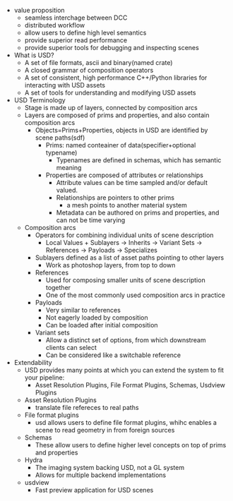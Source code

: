 - value proposition
  - seamless interchage between DCC 
  - distributed workflow
  - allow users to define high level semantics
  - provide superior read performance
  - provide superior tools for debugging and inspecting scenes
- What is USD?
  - A set of file formats, ascii and binary(named crate) 
  - A closed grammar of composition operators 
  - A set of consistent, high performance C++/Python libraries for interacting with USD assets 
  - A set of tools for understanding and modifying USD assets
- USD Terminology
  - Stage is made up of layers, connected by composition arcs 
  - Layers are composed of prims and properties, and also contain composition arcs 
    - Objects=Prims+Properties, objects in USD are identified by scene paths(sdf)
      - Prims: named conteainer of data(specifier+optional typename)
        - Typenames are defined in schemas, which has semantic meaning
      - Properties are composed of attributes or relationships
        - Attribute values can be time sampled and/or default valued.
        - Relationships are pointers to other prims
          - a mesh points to another material system
        - Metadata can be authored on prims and properties, and can not be time varying
  - Composition arcs
    - Operators for combining individual units of scene description
      - Local Values + Sublayers -> Inherits -> Variant Sets -> References -> Payloads -> Specializes
    - Sublayers defined as a list of asset paths pointing to other layers
      - Work as photoshop layers, from top to down
    - References
      - Used for composing smaller units of scene description together
      - One of the most commonly used composition arcs in practice
    - Payloads
      - Very similar to references
      - Not eagerly loaded by composition
      - Can be loaded after initial composition
    - Variant sets
      - Allow a distinct set of options, from which downstream clients can select
      - Can be considered like a switchable reference
- Extendability
  - USD provides many points at which you can extend the system to fit your pipeline:
    - Asset Resolution Plugins, File Format Plugins, Schemas, Usdview Plugins
  - Asset Resolution Plugins
    - translate file refereces to real paths
  - File format plugins
    - usd allows users to define file format plugins, whihc enables a scene to read geometry in from foreign sources
  - Schemas
    - These allow users to define higher level concepts on top of prims and properties
  - Hydra
    - The imaging system backing USD, not a GL system
    - Allows for multiple backend implementations
  - usdview
    - Fast preview application for USD scenes
    
    
  
  
  

